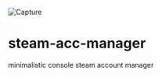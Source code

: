 ![Capture](https://user-images.githubusercontent.com/16629242/201178240-85d2fcd6-4625-4ae7-8f89-c3ee10e98143.PNG)
# steam-acc-manager
minimalistic console steam account manager
